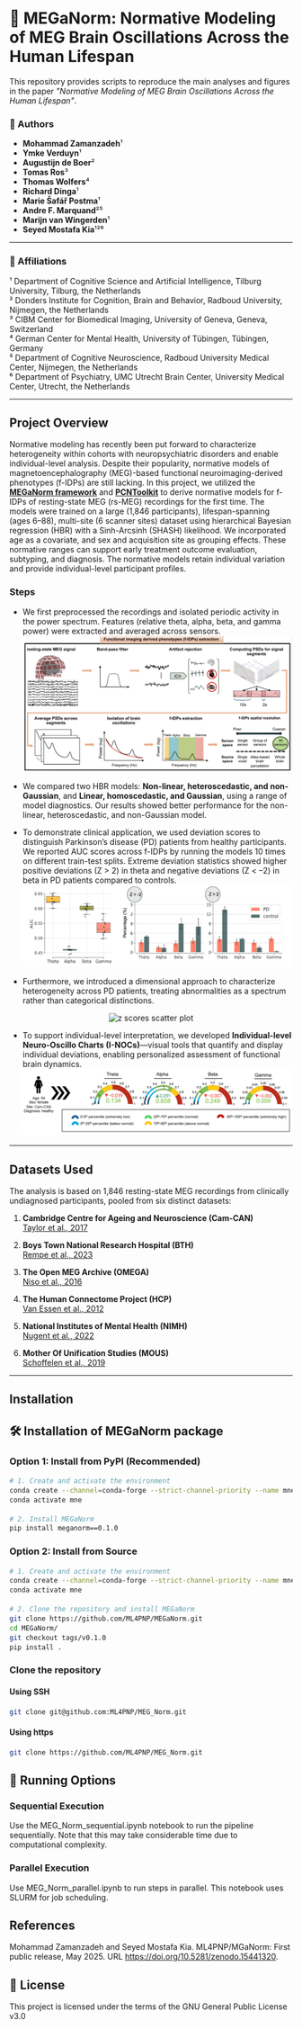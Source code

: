 # 🧠 MEGaNorm: Normative Modeling of MEG Brain Oscillations Across the Human Lifespan

This repository provides scripts to reproduce the main analyses and figures in the paper _"Normative Modeling of MEG Brain Oscillations Across the Human Lifespan"_.

### 📄 Authors

- **Mohammad Zamanzadeh**¹  
- **Ymke Verduyn**¹  
- **Augustijn de Boer**²  
- **Tomas Ros**³  
- **Thomas Wolfers**⁴  
- **Richard Dinga**¹  
- **Marie Šafář Postma**¹  
- **Andre F. Marquand**²⁵  
- **Marijn van Wingerden**¹  
- **Seyed Mostafa Kia**¹²⁶  

---

### 📍 Affiliations

¹ Department of Cognitive Science and Artificial Intelligence, Tilburg University, Tilburg, the Netherlands  
² Donders Institute for Cognition, Brain and Behavior, Radboud University, Nijmegen, the Netherlands  
³ CIBM Center for Biomedical Imaging, University of Geneva, Geneva, Switzerland  
⁴ German Center for Mental Health, University of Tübingen, Tübingen, Germany  
⁵ Department of Cognitive Neuroscience, Radboud University Medical Center, Nijmegen, the Netherlands  
⁶ Department of Psychiatry, UMC Utrecht Brain Center, University Medical Center, Utrecht, the Netherlands  

---

## Project Overview

Normative modeling has recently been put forward to characterize heterogeneity within cohorts with neuropsychiatric disorders and enable individual-level analysis. Despite their popularity, normative models of magnetoencephalography (MEG)-based functional neuroimaging-derived phenotypes (f-IDPs) are still lacking. In this project, we utilized the [**MEGaNorm framework**](https://pypi.org/project/meganorm/) and [**PCNToolkit**](https://pypi.org/project/pcntoolkit/) to derive normative models for f-IDPs of resting-state MEG (rs-MEG) recordings for the first time. The models were trained on a large (1,846 participants), lifespan-spanning (ages 6–88), multi-site (6 scanner sites) dataset using hierarchical Bayesian regression (HBR) with a Sinh-Arcsinh (SHASH) likelihood. We incorporated age as a covariate, and sex and acquisition site as grouping effects. These normative ranges can support early treatment outcome evaluation, subtyping, and diagnosis. The normative models retain individual variation and provide individual-level participant profiles.

### Steps

- We first preprocessed the recordings and isolated periodic activity in the power spectrum. Features (relative theta, alpha, beta, and gamma power) were extracted and averaged across sensors.  
  ![Flowchart](images/flowchart.png)

- We compared two HBR models: **Non-linear, heteroscedastic, and non-Gaussian**, and **Linear, homoscedastic, and Gaussian**, using a range of model diagnostics. Our results showed better performance for the non-linear, heteroscedastic, and non-Gaussian model.

- To demonstrate clinical application, we used deviation scores to distinguish Parkinson’s disease (PD) patients from healthy participants. We reported AUC scores across f-IDPs by running the models 10 times on different train-test splits. Extreme deviation statistics showed higher positive deviations (Z > 2) in theta and negative deviations (Z < –2) in beta in PD patients compared to controls.  
  ![Anomaly detection](images/anomaly_detection.png)

- Furthermore, we introduced a dimensional approach to characterize heterogeneity across PD patients, treating abnormalities as a spectrum rather than categorical distinctions.  
<p align="center">
  <img src="images/z_scores_scatter.pdf" alt="z scores scatter plot" width="240"/>
</p>


- To support individual-level interpretation, we developed **Individual-level Neuro-Oscillo Charts (I-NOCs)**—visual tools that quantify and display individual deviations, enabling personalized assessment of functional brain dynamics.  
  ![I-NOCs](images/I-NOCs.png)

---

## Datasets Used

The analysis is based on 1,846 resting-state MEG recordings from clinically undiagnosed participants, pooled from six distinct datasets:

1. **Cambridge Centre for Ageing and Neuroscience (Cam-CAN)**  
   [Taylor et al., 2017](https://doi.org/10.1016/j.neuroimage.2015.09.018)

2. **Boys Town National Research Hospital (BTH)**  
   [Rempe et al., 2023](https://doi.org/10.1073/pnas.2212776120)

3. **The Open MEG Archive (OMEGA)**  
   [Niso et al., 2016](10.1016/j.neuroimage.2015.04.028)

4. **The Human Connectome Project (HCP)**  
   [Van Essen et al., 2012](10.1016/j.neuroimage.2012.02.018)

5. **National Institutes of Mental Health (NIMH)**  
   [Nugent et al., 2022](https://doi.org/10.1038/s41597-022-01623-9)

6. **Mother Of Unification Studies (MOUS)**  
   [Schoffelen et al., 2019](https://doi.org/10.1038/s41597-019-0020-y)

---

## Installation

## 🛠️ Installation of MEGaNorm package

### Option 1: Install from PyPI (Recommended)

```bash
# 1. Create and activate the environment
conda create --channel=conda-forge --strict-channel-priority --name mne python=3.12 mne
conda activate mne

# 2. Install MEGaNorm
pip install meganorm==0.1.0
```

### Option 2: Install from Source
```bash
# 1. Create and activate the environment
conda create --channel=conda-forge --strict-channel-priority --name mne python=3.12 mne
conda activate mne

# 2. Clone the repository and install MEGaNorm
git clone https://github.com/ML4PNP/MEGaNorm.git
cd MEGaNorm/
git checkout tags/v0.1.0
pip install .
```

### Clone the repository
#### Using SSH
```bash   
git clone git@github.com:ML4PNP/MEG_Norm.git
```
#### Using https
```bash
git clone https://github.com/ML4PNP/MEG_Norm.git
```

## 🚀 Running Options

### Sequential Execution
Use the MEG_Norm_sequential.ipynb notebook to run the pipeline sequentially. Note that this may take considerable time due to computational complexity.

### Parallel Execution
Use MEG_Norm_parallel.ipynb to run steps in parallel. This notebook uses SLURM for job scheduling.

## References
Mohammad Zamanzadeh and Seyed Mostafa Kia. ML4PNP/MGaNorm: First public release, May 2025. URL https://doi.org/10.5281/zenodo.15441320.

## 📜 License
This project is licensed under the terms of the GNU General Public License v3.0